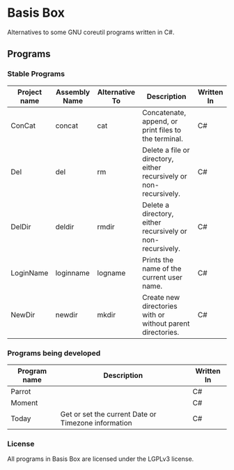 # Basis Box
 Alternatives to some GNU coreutil programs written in C#.
 
## Programs

### Stable Programs
| Project name | Assembly Name | Alternative To | Description | Written  In |
|-|-|-|-|-|
| ConCat | concat | cat | Concatenate, append, or print files to the terminal. | C# |
| Del | del | rm | Delete a file or directory, either recursively or non-recursively. | C# |
| DelDir | deldir | rmdir | Delete a directory, either recursively or non-recursively. | C# |
| LoginName | loginname | logname | Prints the name of the current user name. | C# |
| NewDir | newdir | mkdir | Create new directories with or without parent directories. | C# |


### Programs being developed
| Program name | Description | Written  In |
|-|-|-|
| Parrot | | C# |
| Moment | | C# |
| Today | Get or set the current Date or Timezone information | C# |

### License
All programs in Basis Box are licensed under the LGPLv3 license.
